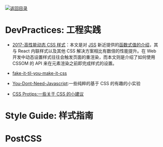 [![返回目录](https://parg.co/UGo)](https://github.com/wxyyxc1992/Awesome-Links)

# DevPractices: 工程实践

* [2017-高性能动态 CSS 样式](https://parg.co/btW)：本文是对 [JSS](http://cssinjs.org/) 新近提供的[函数式值的介绍](http://cssinjs.org/json-api?v=v7.1.1#function-values)，其与 React 内联样式以及其他 CSS 解决方案相比有数倍的性能提升。在 Web 开发中动态设置样式往往会触发页面的重渲染，而本文则是介绍了如何使用 CSSOM 的 API 来在元素渲染之前即完成样式的设置。

* [fake-it-til-you-make-it-css](https://kyusuf.com/post/fake-it-til-you-make-it-css)

* [You-Dont-Need-Javascript](https://github.com/NamPNQ/You-Dont-Need-Javascript):一些纯粹的基于 CSS 的有趣的小实验

* [CSS Protips:一些关于 CSS 的小建议](https://github.com/AllThingsSmitty/css-protips)

# Style Guide: 样式指南

# PostCSS
